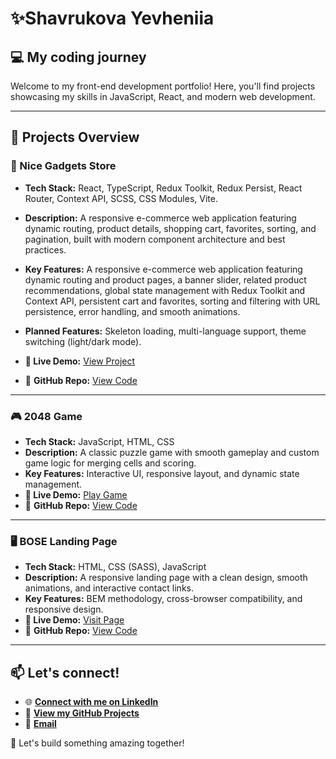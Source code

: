 # ✨Shavrukova Yevheniia

## 💻 My coding journey 
Welcome to my front-end development portfolio! Here, you'll find projects showcasing my skills in JavaScript, React, and modern web development.

---

## 📁 Projects Overview

### 🛒 Nice Gadgets Store
- **Tech Stack:** React, TypeScript, Redux Toolkit, Redux Persist, React Router, Context API, SCSS, CSS Modules, Vite.
- **Description:**  A responsive e-commerce web application featuring dynamic routing, product details, shopping cart, favorites, sorting, and pagination, built with modern component architecture and best practices.
- **Key Features:** A responsive e-commerce web application featuring dynamic routing and product pages, a banner slider, related product recommendations, global state management with Redux Toolkit and Context API, persistent cart and favorites, sorting and filtering with URL persistence, error handling, and smooth animations.
- **Planned Features:** Skeleton loading, multi-language support, theme switching (light/dark mode).
 

- **🔗 Live Demo:** [View Project](https://janeshavrukova.github.io/nice-gadgets-store/)
- 💾 **GitHub Repo:** [View Code](https://github.com/JaneShavrukova/nice-gadgets-store)

---

### 🎮 2048 Game  
- **Tech Stack:** JavaScript, HTML, CSS  
- **Description:** A classic puzzle game with smooth gameplay and custom game logic for merging cells and scoring.  
- **Key Features:** Interactive UI, responsive layout, and dynamic state management.  
- **🔗 Live Demo:** [Play Game](https://janeshavrukova.github.io/2048-game/)  
- 💾 **GitHub Repo:** [View Code](https://github.com/JaneShavrukova/2048-game)

---

### 🖥️ BOSE Landing Page  
- **Tech Stack:** HTML, CSS (SASS), JavaScript  
- **Description:** A responsive landing page with a clean design, smooth animations, and interactive contact links.  
- **Key Features:** BEM methodology, cross-browser compatibility, and responsive design.  
- **🔗 Live Demo:** [Visit Page](https://janeshavrukova.github.io/bose-landing-page)  
- 💾 **GitHub Repo:** [View Code](https://github.com/janeshavrukova/bose-landing-page)  

---

## 📫 Let's connect!

- 🌐 [**Connect with me on LinkedIn**](https://www.linkedin.com/in/yevheniia-shavrukova)  
- 💾 [**View my GitHub Projects**](https://github.com/JaneShavrukova)  
- 📧 [**Email**](mailto:eva.shavrukova@gmail.com)  

🚀 Let's build something amazing together!
